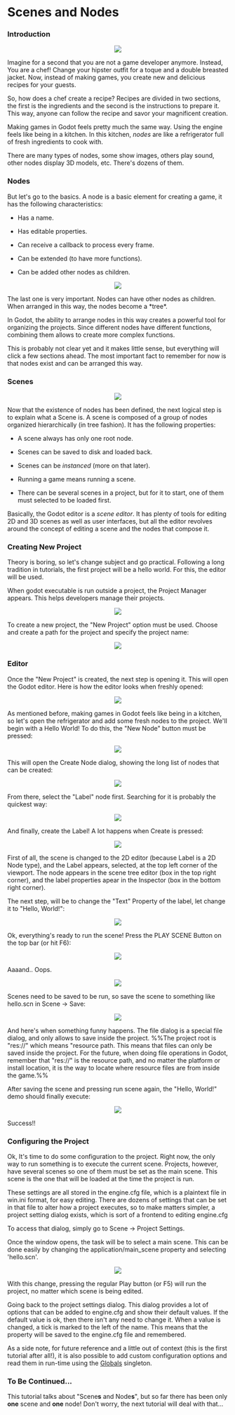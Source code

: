 # Scenes and Nodes

### Introduction

<p align="center"><img src="images/chef.png"></p>

Imagine for a second that you are not a game developer anymore. Instead, You are a chef! Change your hipster outfit for a toque and a double breasted jacket. Now, instead of making games, you create new and delicious recipes for your guests. 

So, how does a chef create a recipe? Recipes are divided in two sections, the first is the ingredients and the second is the instructions to prepare it. This way, anyone can follow the recipe and savor your magnificent creation.

Making games in Godot feels pretty much the same way. Using the engine feels like being in a kitchen. In this kitchen, *nodes* are like a refrigerator full of fresh ingredients to cook with.

There are many types of nodes, some show images, others play sound, other nodes display 3D models, etc. There's dozens of them.

### Nodes

But let's go to the basics. A node is a basic element for creating a game, it has the following characteristics:


*  Has a name.

*  Has editable properties.

*  Can receive a callback to process every frame.

*  Can be extended (to have more functions).

*  Can be added other nodes as children.


<p align="center"><img src="images/tree.png"></p>
The last one is very important. Nodes can have other nodes as children. When arranged in this way, the nodes become a *tree*. 

In Godot, the ability to arrange nodes in this way creates a powerful tool for organizing the projects. Since different nodes have different functions, combining them allows to create more complex functions.

This is probably not clear yet and it makes little sense, but everything will click a few sections ahead. The most important fact to remember for now is that nodes exist and can be arranged this way.

### Scenes

<p align="center"><img src="images/scene.png"></p>

Now that the existence of nodes has been defined, the next logical step is to explain what a Scene is.
A scene is composed of a group of nodes organized hierarchically (in tree fashion). It has the following properties:

*  A scene always has only one root node.

*  Scenes can be saved to disk and loaded back.

*  Scenes can be *instanced* (more on that later).

*  Running a game means running a scene. 

*  There can be several scenes in a project, but for it to start, one of them must selected to be loaded first.

Basically, the Godot editor is a *scene editor*. It has plenty of tools for editing 2D and 3D scenes as well as user interfaces, but all the editor revolves around the concept of editing a scene and the nodes that compose it.

### Creating New Project

Theory is boring, so let's change subject and go practical. Following a long tradition in tutorials, the first project will be a hello world. For this, the editor will be used.

When godot executable is run outside a project, the Project Manager appears. This helps developers manage their projects.

<p align="center"><img src="images/newproject.png"></p>

To create a new project, the "New Project" option must be used. Choose and create a path for the project and specify the project name:

<p align="center"><img src="images/newproj.png"></p>

### Editor

Once the "New Project" is created, the next step is opening it. This will open the Godot editor. Here is how the editor looks when freshly opened:

<p align="center"><img src="images/editor.png"></p>


As mentioned before, making games in Godot feels like being in a kitchen, so let's open the refrigerator and add some fresh nodes to the project. We'll begin with a Hello World! To do this, the "New Node" button must be pressed:

<p align="center"><img src="images/newnode.png"></p>


This will open the Create Node dialog, showing the long list of nodes that can be created:

<p align="center"><img src="images/createnode.png"></p>

From there, select the "Label" node first. Searching for it is probably the quickest way:

<p align="center"><img src="images/nodesearch.png"></p>
 
And finally, create the Label! A lot happens when Create is pressed:

<p align="center"><img src="images/addedlabel.png"></p>

First of all, the scene is changed to the 2D editor (because Label is a 2D Node type), and the Label appears, selected, at the top left corner of the viewport.
The node appears in the scene tree editor (box in the top right corner), and the label properties apear in the Inspector (box in the bottom right corner).

The next step, will be to change the "Text" Property of the label, let change it to "Hello, World!":

<p align="center"><img src="images/hw.png"></p>

Ok, everything's ready to run the scene! Press the PLAY SCENE Button on the top bar (or hit F6):

<p align="center"><img src="images/playscene.png"></p>

Aaaand.. Oops.

<p align="center"><img src="images/neversaved.png"></p>

Scenes need to be saved to be run, so save the scene to something like hello.scn in Scene -> Save:

<p align="center"><img src="images/savescene.png"></p>
 
And here's when something funny happens. The file dialog is a special file dialog, and only allows to save inside the project. %%The project root is "res://" which means "resource path. This means that files can only be saved inside the project. For the future, when doing file operations in Godot, remember that "res://" is the resource path, and no matter the platform or install location, it is the way to locate where resource files are from inside the game.%%

After saving the scene and pressing run scene again, the "Hello, World!" demo should finally execute:

<p align="center"><img src="images/helloworld.png"></p>

Success!!

### Configuring the Project

Ok, It's time to do some configuration to the project. Right now, the only way to run something is to execute the current scene. Projects, however, have several scenes so one of them must be set as the main scene. This scene is the one that will be loaded at the time the project is run. 

These settings are all stored in the engine.cfg file, which is a plaintext file in win.ini format, for easy editing. There are dozens of settings that can be set in that file to alter how a project executes, so to make matters simpler, a project setting dialog exists, which is sort of a frontend to editing engine.cfg

To access that dialog, simply go to Scene -> Project Settings.

Once the window opens, the task will be to select a main scene. This can be done easily by changing the application/main_scene property and selecting 'hello.scn'.

<p align="center"><img src="images/main_scene.png"></p>

With this change, pressing the regular Play button (or F5) will run the project, no matter which scene is being edited.

Going back to the project settings dialog. This dialog provides a lot of options that can be added to engine.cfg and show their default values. If the default value is ok, then there isn't any need to change it.
When a value is changed, a tick is marked to the left of the name. This means that the property will be saved to the engine.cfg file and remembered. 

As a side note, for future reference and a little out of context (this is the first tutorial after all!), it is also possible to add custom configuration options and read them in run-time using the [Globals](class_globals) singleton. 

### To Be Continued...

This tutorial talks about "Scene**s** and Node**s**", but so far there has been only **one** scene and **one** node! Don't worry, the next tutorial will deal with that...


